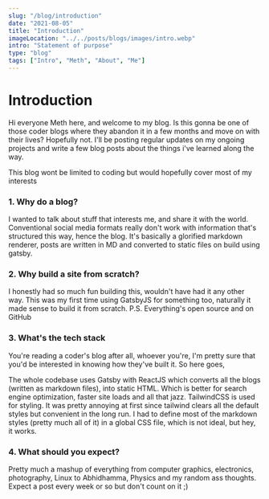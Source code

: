 ```yaml
---
slug: "/blog/introduction"
date: "2021-08-05"
title: "Introduction"
imageLocation: "../../posts/blogs/images/intro.webp"
intro: "Statement of purpose"
type: "blog"
tags: ["Intro", "Meth", "About", "Me"]
---
```


# Introduction

Hi everyone Meth here, and welcome to my blog. Is this gonna be one of those
coder blogs where they abandon it in a few months and move on with their lives?
Hopefully not. I'll be posting regular updates on my ongoing projects and write
a few blog posts about the things i've learned along the way.

This blog wont be limited to coding but would hopefully cover most of my
interests

### 1. Why do a blog?

I wanted to talk about stuff that interests me, and share it with the world.
Conventional social media formats really don't work with information that's
structured this way, hence the blog. It's basically a glorified markdown 
renderer, posts are written in MD and converted to static files on build using
gatsby.

### 2. Why build a site from scratch?

I honestly had so much fun building this, wouldn't have had it any other way. 
This was my first time using GatsbyJS for something too, naturally it made sense
to build it from scratch.
P.S. Everything's open source and on GitHub

### 3. What's the tech stack

You're reading a coder's blog after all, whoever you're, I'm pretty sure that
you'd be interested in knowing how they've built it. So here goes,

The whole codebase uses Gatsby with ReactJS which converts all the blogs
(written as markdown files), into static HTML. Which is better for search
engine optimization, faster site loads and all that jazz. TailwindCSS is used
for styling. It was pretty annoying at first since tailwind clears all the
default styles but convenient in the long run. I had to define most of the
markdown styles (pretty much all of it) in a global CSS file, which is not
ideal, but hey, it works.

### 4. What should you expect?

Pretty much a mashup of everything from computer graphics, electronics,
photography, Linux to Abhidhamma, Physics and my random ass thoughts. Expect a
post every week or so but don't count on it ;)
